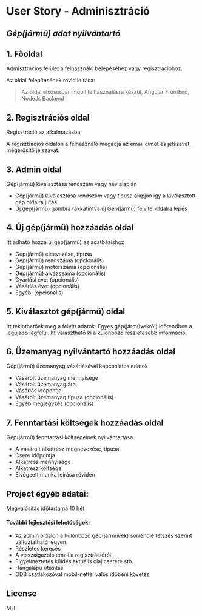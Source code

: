 # User Story - Adminisztráció
## _Gép(jármű) adat nyilvántartó_


## 1. Főoldal

Admisztrációs felület a felhasználó belépéséhez vagy regisztrációhoz.

Az oldal felépítésének rövid leírása:
> Az oldal elsősorban mobil felhasználásra készül,
> Angular FrontEnd,
> NodeJs Backend



## 2. Regisztrációs oldal

Regisztráció az alkalmazásba

A regisztrációs oldalon a felhasználó megadja az email címét és jelszavát, megerősítő jelszavát.

## 3. Admin oldal

Gép(jármű) kiválasztása rendszám vagy név alapján

- Gép(jármű) kiválasztása rendszám vagy típusa alapján így a kiválasztott gép oldalra jutás
- Új gép(jármű) gombra rákkatintva új Gép(jármű) felvitel oldalra lépés

## 4. Új gép(jármű) hozzáadás oldal

Itt adható hozzá új gép(jármű) az adatbázishoz

- Gép(jármű) elnevezése, típusa
- Gép(jármű) rendszáma (opcionális)
- Gép(jármű) motorszáma (opcionális)
- Gép(jármű) alvázszáma (opcionális)
- Gyártási éve: (opcionális)
- Vásárlás éve:  (opcionális)
- Egyéb:  (opcionális)

## 5. Kiválasztot gép(jármű) oldal

Itt tekinthetőek meg a felvitt adatok. Egyes gép(jármúvekről) időrendben a legújabb legfelül. Itt választható ki a különböző részletesebb információ.

## 6. Üzemanyag nyilvántartó hozzáadás oldal

Gép(jármű) üzemanyag vásárlásával kapcsolatos adatok

- Vásárolt üzemanyag mennyisége
- Vásárolt üzemanyag ára
- Vásárlás időpontja
- Vásárolt üzemanyag típusa (opcionális)
- Egyéb megjegyzés (opcionális)

## 7. Fenntartási költségek hozzáadás oldal

Gép(jármű) fenntartási költségeinek nyilvántartása
- A vásárolt alkatrész megnevezése, típusa
- Csere időpontja
- Alkatrész mennyisége
- Alkatrész költsége
- Elvégzett munka leírása röviden

## Project egyéb adatai:
Megvalósítás időtartama 10 hét

#### További fejlesztési lehetőségek:
- Az admin oldalon a különböző gép(járművek) sorrendje tetszés szerint változtatható legyen.
- Részletes keresés 
- A visszaigazoló email a regisztrációról.
- Figyelmeztetés küldés aktuális olaj cserére stb.
- Hangalapú utasítás
- ODB csatlakozóval mobil-nettel valós időbeni követés.

## License

MIT